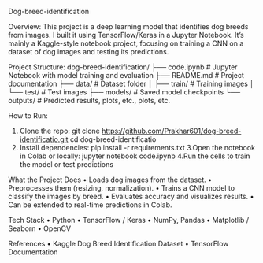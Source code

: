 Dog-breed-identification

Overview:
This project is a deep learning model that identifies dog breeds from images. I built it using TensorFlow/Keras in a Jupyter Notebook. It’s mainly a Kaggle-style notebook project, focusing on training a CNN on a dataset of dog images and testing its predictions.

Project Structure:
dog-breed-identification/
├── code.ipynb       # Jupyter Notebook with model training and evaluation
├── README.md        # Project documentation
├── data/            # Dataset folder
│   ├── train/       # Training images
│   └── test/        # Test images
├── models/          # Saved model checkpoints
└── outputs/         # Predicted results, plots, etc., plots, etc.

How to Run:
1. Clone the repo:
git clone https://github.com/Prakhar601/dog-breed-identificatio.git
cd dog-breed-identificatio
2.	Install dependencies:
pip install -r requirements.txt
3.Open the notebook in Colab or locally:
jupyter notebook code.ipynb
4.Run the cells to train the model or test predictions

What the Project Does
	•	Loads dog images from the dataset.
	•	Preprocesses them (resizing, normalization).
	•	Trains a CNN model to classify the images by breed.
	•	Evaluates accuracy and visualizes results.
	•	Can be extended to real-time predictions in Colab.

Tech Stack
    •	Python
	•	TensorFlow / Keras
	•	NumPy, Pandas
	•	Matplotlib / Seaborn
	•	OpenCV

 References
	•	Kaggle Dog Breed Identification Dataset
	•	TensorFlow Documentation

